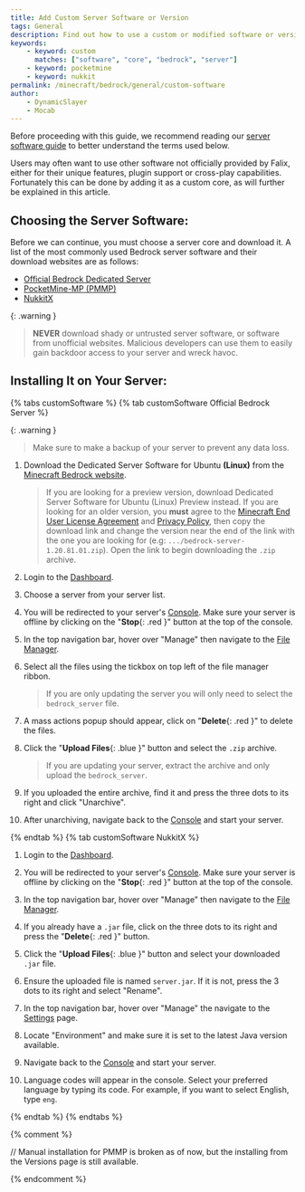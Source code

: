 ```yaml
---
title: Add Custom Server Software or Version
tags: General
description: Find out how to use a custom or modified software or version not available in the versions list.
keywords:
    - keyword: custom
      matches: ["software", "core", "bedrock", "server"]
    - keyword: pocketmine
    - keyword: nukkit
permalink: /minecraft/bedrock/general/custom-software
author:
    - DynamicSlayer
    - Mocab
---
```


Before proceeding with this guide, we recommend reading our [server software guide](/minecraft/bedrock/general/server-software) to better understand the terms used below.

Users may often want to use other software not officially provided by Falix, either for their unique features, plugin support or cross-play capabilities. Fortunately this can be done by adding it as a custom core, as will further be explained in this article.

## Choosing the Server Software:

Before we can continue, you must choose a server core and download it. A list of the most commonly used Bedrock server software and their download websites are as follows:

-   [Official Bedrock Dedicated Server](https://www.minecraft.net/en-us/download/server/bedrock)
-   [PocketMine-MP (PMMP)](https://github.com/pmmp/PocketMine-MP/releases)
-   [NukkitX](https://ci.opencollab.dev/job/NukkitX/job/Nukkit/job/master)

{: .warning }

> **NEVER** download shady or untrusted server software, or software from unofficial websites. Malicious developers can use them to easily gain backdoor access to your server and wreck havoc.

## Installing It on Your Server:

{% tabs customSoftware %}
{% tab customSoftware <i class="bedrock-software bedrock"></i> Official Bedrock Server %}

{: .warning }

> Make sure to make a backup of your server to prevent any data loss.

1. Download the Dedicated Server Software for Ubuntu **(Linux)** from the [Minecraft Bedrock website](https://www.minecraft.net/en-us/download/server/bedrock).

    > If you are looking for a preview version, download Dedicated Server Software for Ubuntu (Linux) Preview instead.
    > If you are looking for an older version, you **must** agree to the [Minecraft End User License Agreement](https://www.minecraft.net/en-us/eula) and [Privacy Policy](https://www.microsoft.com/en-us/privacy/privacystatement), then copy the download link and change the version near the end of the link with the one you are looking for (e.g: `.../bedrock-server-1.20.81.01.zip`). Open the link to begin downloading the `.zip` archive.

2. Login to the [Dashboard](https://client.falixnodes.net/).

3. Choose a server from your server list.

4. You will be redirected to your server's [Console](https://client.falixnodes.net/server/console). Make sure your server is offline by clicking on the "**Stop**{: .red }" button at the top of the console.

5. In the top navigation bar, hover over "Manage" then navigate to the [File Manager](https://client.falixnodes.net/server/filemanager).

6. Select all the files using the tickbox on top left of the file manager ribbon.

    > If you are only updating the server you will only need to select the `bedrock_server` file.

7. A mass actions popup should appear, click on "**Delete**{: .red }" to delete the files.

8. Click the "**Upload Files**{: .blue }" button and select the `.zip` archive.

    > If you are updating your server, extract the archive and only upload the `bedrock_server`.

9. If you uploaded the entire archive, find it and press the three dots to its right and click "Unarchive".

10. After unarchiving, navigate back to the [Console](https://client.falixnodes.net/server/console) and start your server.

{% endtab %}
{% tab customSoftware <i class="bedrock-software nukkit"></i> NukkitX %}

1. Login to the [Dashboard](https://client.falixnodes.net/).

2. You will be redirected to your server's [Console](https://client.falixnodes.net/server/console). Make sure your server is offline by clicking on the "**Stop**{: .red }" button at the top of the console.

3. In the top navigation bar, hover over "Manage" then navigate to the [File Manager](https://client.falixnodes.net/server/filemanager).

4. If you already have a `.jar` file, click on the three dots to its right and press the "**Delete**{: .red }" button.

5. Click the "**Upload Files**{: .blue }" button and select your downloaded `.jar` file.

6. Ensure the uploaded file is named `server.jar`. If it is not, press the 3 dots to its right and select "Rename".

7. In the top navigation bar, hover over "Manage" the navigate to the [Settings](https://client.falixnodes.net/server/settings) page.

8. Locate "Environment" and make sure it is set to the latest Java version available.

9. Navigate back to the [Console](https://client.falixnodes.net/server/console) and start your server.

10. Language codes will appear in the console. Select your preferred language by typing its code. For example, if you want to select English, type `eng`.

{% endtab %}
{% endtabs %}

{% comment %}

// Manual installation for PMMP is broken as of now, but the installing from the Versions page is still available.

{% endcomment %}
